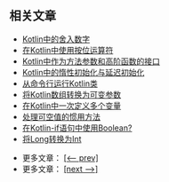 ## 相关文章

+ [Kotlin中的舍入数字](docs/Kotlin中的舍入数字.md)
+ [在Kotlin中使用按位运算符](docs/在Kotlin中使用按位运算符.md)
+ [Kotlin中作为方法参数和高阶函数的接口](docs/Kotlin中作为方法参数和高阶函数的接口.md)
+ [Kotlin中的惰性初始化与延迟初始化](docs/Kotlin中的惰性初始化与延迟初始化.md)
+ [从命令行运行Kotlin类](docs/从命令行运行Kotlin类.md)
+ [将Kotlin数组转换为可变参数](docs/将Kotlin数组转换为可变参数.md)
+ [在Kotlin中一次定义多个变量](docs/在Kotlin中一次定义多个变量.md)
+ [处理可空值的惯用方法](docs/处理可空值的惯用方法.md)
+ [在Kotlin-if语句中使用Boolean?](docs/在Kotlin-if语句中使用Boolean.md)
+ [将Long转换为Int](docs/将Long转换为Int.md)

- 更多文章： [[<-- prev]](../kotlin-core-3/README.md)
- 更多文章： [[next -->]](../kotlin-core-5/README.md)